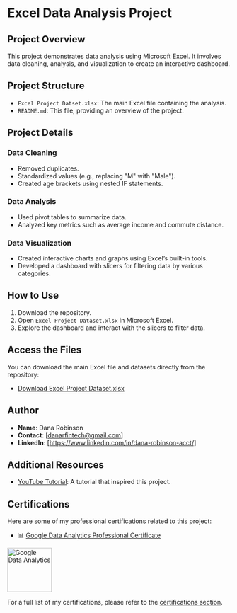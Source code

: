 # Excel Data Analysis Project

## Project Overview
This project demonstrates data analysis using Microsoft Excel. It involves data cleaning, analysis, and visualization to create an interactive dashboard.

## Project Structure
- `Excel Project Datset.xlsx`: The main Excel file containing the analysis.
- `README.md`: This file, providing an overview of the project.

## Project Details
### Data Cleaning
- Removed duplicates.
- Standardized values (e.g., replacing "M" with "Male").
- Created age brackets using nested IF statements.

### Data Analysis
- Used pivot tables to summarize data.
- Analyzed key metrics such as average income and commute distance.

### Data Visualization
- Created interactive charts and graphs using Excel’s built-in tools.
- Developed a dashboard with slicers for filtering data by various categories.

## How to Use
1. Download the repository.
2. Open `Excel Project Dataset.xlsx` in Microsoft Excel.
3. Explore the dashboard and interact with the slicers to filter data.

## Access the Files
You can download the main Excel file and datasets directly from the repository:
- [Download Excel Project Dataset.xlsx](https://github.com/danartech/Excel-Data-Analysis-Project/blob/main/Excel%20Project%20Dataset.xlsx)

## Author
- **Name**: Dana Robinson
- **Contact**: [danarfintech@gmail.com]
- **LinkedIn**: [https://www.linkedin.com/in/dana-robinson-acct/]

## Additional Resources
- [YouTube Tutorial](https://www.youtube.com/watch?v=opJgMj1IUrc): A tutorial that inspired this project.

## Certifications

Here are some of my professional certifications related to this project:

  - 📊 [Google Data Analytics Professional Certificate](https://coursera.org/share/4ed75de36411d7d5c0389e2d61a2c2ff)
<img src="https://i.imgur.com/lctxOq1.png" alt="Google Data Analytics " width="100"/>

For a full list of my certifications, please refer to the [certifications section](https://github.com/danartech).
